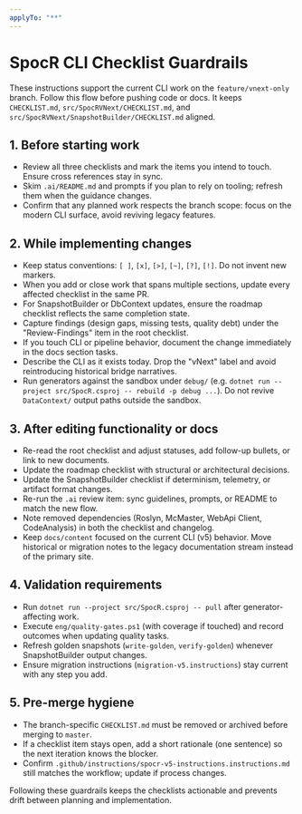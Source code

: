 ```yaml
---
applyTo: "**"
---
```


# SpocR CLI Checklist Guardrails

These instructions support the current CLI work on the `feature/vnext-only` branch. Follow this flow before pushing code or docs. It keeps `CHECKLIST.md`, `src/SpocRVNext/CHECKLIST.md`, and `src/SpocRVNext/SnapshotBuilder/CHECKLIST.md` aligned.

## 1. Before starting work

- Review all three checklists and mark the items you intend to touch. Ensure cross references stay in sync.
- Skim `.ai/README.md` and prompts if you plan to rely on tooling; refresh them when the guidance changes.
- Confirm that any planned work respects the branch scope: focus on the modern CLI surface, avoid reviving legacy features.

## 2. While implementing changes

- Keep status conventions: `[ ]`, `[x]`, `[>]`, `[~]`, `[?]`, `[!]`. Do not invent new markers.
- When you add or close work that spans multiple sections, update every affected checklist in the same PR.
- For SnapshotBuilder or DbContext updates, ensure the roadmap checklist reflects the same completion state.
- Capture findings (design gaps, missing tests, quality debt) under the "Review-Findings" item in the root checklist.
- If you touch CLI or pipeline behavior, document the change immediately in the docs section tasks.
- Describe the CLI as it exists today. Drop the "vNext" label and avoid reintroducing historical bridge narratives.
- Run generators against the sandbox under `debug/` (e.g. `dotnet run --project src/SpocR.csproj -- rebuild -p debug ...`). Do not revive `DataContext/` output paths outside the sandbox.

## 3. After editing functionality or docs

- Re-read the root checklist and adjust statuses, add follow-up bullets, or link to new documents.
- Update the roadmap checklist with structural or architectural decisions.
- Update the SnapshotBuilder checklist if determinism, telemetry, or artifact format changes.
- Re-run the `.ai` review item: sync guidelines, prompts, or README to match the new flow.
- Note removed dependencies (Roslyn, McMaster, WebApi Client, CodeAnalysis) in both the checklist and changelog.
- Keep `docs/content` focused on the current CLI (v5) behavior. Move historical or migration notes to the legacy documentation stream instead of the primary site.

## 4. Validation requirements

- Run `dotnet run --project src/SpocR.csproj -- pull` after generator-affecting work.
- Execute `eng/quality-gates.ps1` (with coverage if touched) and record outcomes when updating quality tasks.
- Refresh golden snapshots (`write-golden`, `verify-golden`) whenever SnapshotBuilder output changes.
- Ensure migration instructions (`migration-v5.instructions`) stay current with any step you add.

## 5. Pre-merge hygiene

- The branch-specific `CHECKLIST.md` must be removed or archived before merging to `master`.
- If a checklist item stays open, add a short rationale (one sentence) so the next iteration knows the blocker.
- Confirm `.github/instructions/spocr-v5-instructions.instructions.md` still matches the workflow; update if process changes.

Following these guardrails keeps the checklists actionable and prevents drift between planning and implementation.
